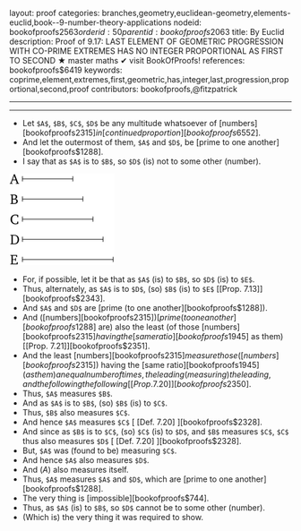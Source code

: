 layout: proof
categories: branches,geometry,euclidean-geometry,elements-euclid,book--9-number-theory-applications
nodeid: bookofproofs$2563
orderid: 50
parentid: bookofproofs$2063
title: By Euclid
description:  Proof of 9.17: LAST ELEMENT OF GEOMETRIC PROGRESSION WITH CO-PRIME EXTREMES HAS NO INTEGER PROPORTIONAL AS FIRST TO SECOND &#9733; master maths &#10004; visit BookOfProofs!
references: bookofproofs$6419
keywords: coprime,element,extremes,first,geometric,has,integer,last,progression,proportional,second,proof
contributors: bookofproofs,@fitzpatrick

---


---



* Let `$A$`, `$B$`, `$C$`, `$D$` be any multitude whatsoever of [numbers][bookofproofs$2315] in [continued proportion][bookofproofs$6552].
* And let the outermost of them, `$A$` and `$D$`, be [prime to one another][bookofproofs$1288].
* I say that as `$A$` is to `$B$`, so `$D$` (is) not to some other (number).

![fig17e](https://github.com/bookofproofs/bookofproofs.github.io/blob/main/_sources/_assets/images/euclid/Book09/fig17e.png?raw=true)

* For, if possible, let it be that as `$A$` (is) to `$B$`, so `$D$` (is) to `$E$`.
* Thus, alternately, as `$A$` is to `$D$`, (so) `$B$` (is) to `$E$` [[Prop. 7.13]][bookofproofs$2343].
* And `$A$` and `$D$` are [prime (to one another][bookofproofs$1288]).
* And ([numbers][bookofproofs$2315]) [prime (to one another][bookofproofs$1288] are) also the least (of those [numbers][bookofproofs$2315] having the [same ratio][bookofproofs$1945] as them) [[Prop. 7.21]][bookofproofs$2351].
* And the least [numbers][bookofproofs$2315] measure those ([numbers][bookofproofs$2315]) having the [same ratio][bookofproofs$1945] (as them) an equal number of times, the leading (measuring) the leading, and the following the following [[Prop. 7.20]][bookofproofs$2350].
* Thus, `$A$` measures `$B$`.
* And as `$A$` is to `$B$`, (so) `$B$` (is) to `$C$`.
* Thus, `$B$` also measures `$C$`.
* And hence `$A$` measures `$C$` [ [Def. 7.20] ][bookofproofs$2328].
* And since as `$B$` is to `$C$`, (so) `$C$` (is) to `$D$`, and `$B$` measures `$C$`, `$C$` thus also measures `$D$` [ [Def. 7.20] ][bookofproofs$2328].
* But, `$A$` was (found to be) measuring `$C$`.
* And hence `$A$` also measures `$D$`.
* And ($A$) also measures itself.
* Thus, `$A$` measures `$A$` and `$D$`, which are [prime to one another][bookofproofs$1288].
* The very thing is [impossible][bookofproofs$744].
* Thus, as `$A$` (is) to `$B$`, so `$D$` cannot be to some other (number).
* (Which is) the very thing it was required to show.

